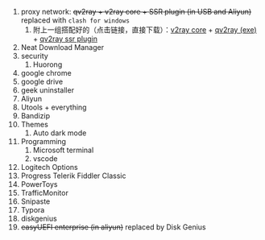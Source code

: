 1. proxy network: ~~qv2ray + v2ray core + SSR plugin (in USB and Aliyun)~~ replaced with `clash for windows`
    1. 附上一组搭配好的（点击链接，直接下载）：[v2ray core](https://github.com/v2fly/v2ray-core/releases/download/v4.36.2/v2ray-windows-64.zip) + [qv2ray (exe)](https://github.com/Qv2ray/Qv2ray/releases/download/v2.7.0-pre1/qv2ray-2.7.0-pre1-win64.exe) + [qv2ray ssr plugin](https://github.com/Qv2ray/QvPlugin-SSR/releases/download/v3.0.0-pre3/QvPlugin-SSR.v3.0.0-pre3.Windows-x64.dll)
2. Neat Download Manager
3. security
   1. Huorong
4. google chrome
5. google drive
6. geek uninstaller
7. Aliyun
8. Utools + everything
9. Bandizip
10. Themes
    1. Auto dark mode
11. Programming
    1. Microsoft terminal
    2. vscode
12. Logitech Options
13. Progress Telerik Fiddler Classic
14. PowerToys
15. TrafficMonitor
16. Snipaste
17. Typora
18. diskgenius
19. ~~easyUEFI enterprise (in aliyun)~~ replaced by Disk Genius

